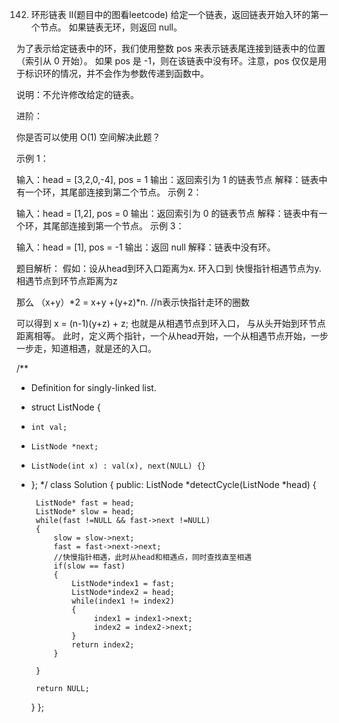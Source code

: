 142. 环形链表 II(题目中的图看leetcode)
给定一个链表，返回链表开始入环的第一个节点。 如果链表无环，则返回 null。

为了表示给定链表中的环，我们使用整数 pos 来表示链表尾连接到链表中的位置（索引从 0 开始）。 如果 pos 是 -1，则在该链表中没有环。注意，pos 仅仅是用于标识环的情况，并不会作为参数传递到函数中。

说明：不允许修改给定的链表。

进阶：

你是否可以使用 O(1) 空间解决此题？
 

示例 1：



输入：head = [3,2,0,-4], pos = 1
输出：返回索引为 1 的链表节点
解释：链表中有一个环，其尾部连接到第二个节点。
示例 2：



输入：head = [1,2], pos = 0
输出：返回索引为 0 的链表节点
解释：链表中有一个环，其尾部连接到第一个节点。
示例 3：



输入：head = [1], pos = -1
输出：返回 null
解释：链表中没有环。

题目解析：
假如：设从head到环入口距离为x. 环入口到 快慢指针相遇节点为y. 相遇节点到环节点距离为z

那么 （x+y）*2 = x+y +(y+z)*n. //n表示快指针走环的圈数

可以得到 x = (n-1)(y+z) + z;
也就是从相遇节点到环入口， 与从头开始到环节点距离相等。
此时，定义两个指针，一个从head开始，一个从相遇节点开始，一步一步走，知道相遇，就是还的入口。

/**
 * Definition for singly-linked list.
 * struct ListNode {
 *     int val;
 *     ListNode *next;
 *     ListNode(int x) : val(x), next(NULL) {}
 * };
 */
class Solution {
public:
    ListNode *detectCycle(ListNode *head) {

        ListNode* fast = head;
        ListNode* slow = head;
        while(fast !=NULL && fast->next !=NULL)
        {
            slow = slow->next;
            fast = fast->next->next;
            //快慢指针相遇，此时从head和相遇点，同时查找直至相遇
            if(slow == fast)
            {
                ListNode*index1 = fast;
                ListNode*index2 = head; 
                while(index1 != index2)
                {
                     index1 = index1->next;
                     index2 = index2->next;
                }
                return index2;
            }
           
        }

        return NULL;
        
    }
};
